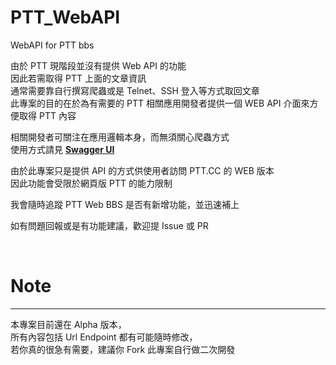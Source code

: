# PTT_WebAPI
WebAPI for PTT bbs

由於 PTT 現階段並沒有提供 Web API 的功能  
因此若需取得 PTT 上面的文章資訊  
通常需要靠自行撰寫爬蟲或是 Telnet、SSH 登入等方式取回文章  
此專案的目的在於為有需要的 PTT 相關應用開發者提供一個 WEB API 介面來方便取得 PTT 內容

相關開發者可關注在應用邏輯本身，而無須關心爬蟲方式  
使用方式請見 **[Swagger UI](https://ptt-webapi-ciqjdh7yiq-de.a.run.app)**

由於此專案只是提供 API 的方式供使用者訪問 PTT.CC 的 WEB 版本  
因此功能會受限於網頁版 PTT 的能力限制

我會隨時追蹤 PTT Web BBS 是否有新增功能，並迅速補上

如有問題回報或是有功能建議，歡迎提 Issue 或 PR

<br>

# Note
---
本專案目前還在 Alpha 版本，  
所有內容包括 Url Endpoint 都有可能隨時修改，  
若你真的很急有需要，建議你 Fork 此專案自行做二次開發  
